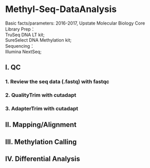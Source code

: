 # Methyl-Seq-DataAnalysis

Basic facts/parameters: 2016-2017, Upstate Molecular Biology Core  
Library Prep：  
TruSeq DNA LT kit;  
SureSelect DNA Methylation kit;  
Sequencing：  
Illumina NextSeq;  

## I. QC
### 1. Review the seq data (.fastq) with fastqc
### 2. QualityTrim with cutadapt
### 3. AdapterTrim with cutadapt

## II. Mapping/Alignment
## III. Methylation Calling
## IV. Differential Analysis
